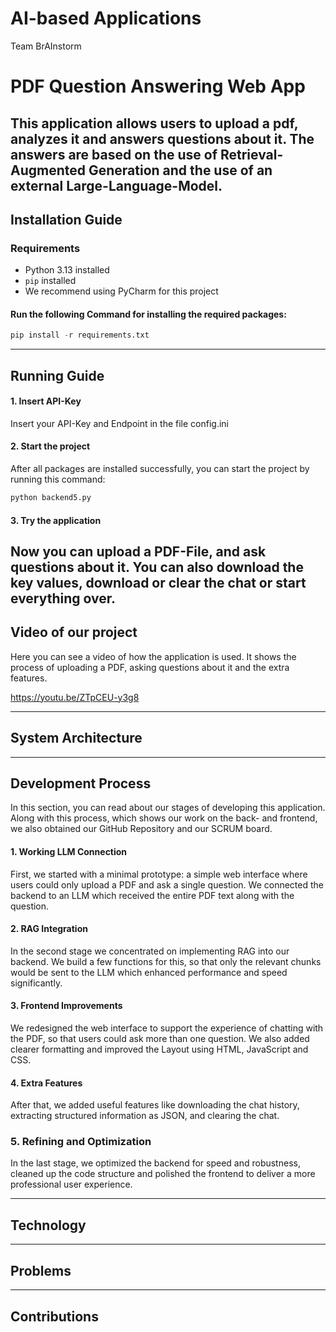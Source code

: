 # AI-based Applications
Team BrAInstorm
# PDF Question Answering Web App

This application allows users to upload a pdf, analyzes it and answers questions about it.
The answers are based on the use of Retrieval-Augmented Generation and the use of an external Large-Language-Model.
---

##  Installation Guide

###  Requirements

- Python 3.13 installed
- `pip` installed
- We recommend using PyCharm for this project


#### Run the following Command for installing the required packages:
```python
pip install -r requirements.txt
```
---
## Running Guide
#### 1. Insert API-Key
Insert your API-Key and Endpoint in the file config.ini
#### 2. Start the project
After all packages are installed successfully, you can start the project by running this command:
```python
python backend5.py
```
#### 3. Try the application
Now you can upload a PDF-File, and ask questions about it.
You can also download the key values, download or clear the chat or start everything over.
---
## Video of our project
Here you can see a video of how the application is used.
It shows the process of uploading a PDF, asking questions about it and the extra features.

https://youtu.be/ZTpCEU-y3g8

---
## System Architecture

---
## Development Process
In this section, you can read about our stages of developing this application.
Along with this process, which shows our work on the back- and frontend, we also obtained our GitHub Repository and our SCRUM board.
#### 1. Working LLM Connection
First, we started with a minimal prototype:
a simple web interface where users could only upload a PDF and ask a single question.
We connected the backend to an LLM which received the entire PDF text along with the question.
#### 2. RAG Integration
In the second stage we concentrated on implementing RAG into our backend. 
We build a few functions for this, so that only the relevant chunks would be sent to the LLM which enhanced performance and speed significantly.
#### 3. Frontend Improvements
We redesigned the web interface to support the experience of chatting with the PDF, so that users could ask more than one question.
We also added clearer formatting and improved the Layout using HTML, JavaScript and CSS.
#### 4. Extra Features
After that, we added useful features like downloading the chat history, extracting structured information as JSON, and clearing the chat.
### 5. Refining and Optimization
In the last stage, we optimized the backend for speed and robustness, cleaned up the code structure and polished the frontend to deliver a more professional user experience.

---
## Technology 

---
## Problems

---
## Contributions



